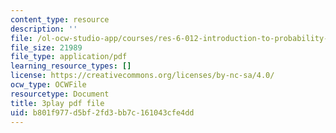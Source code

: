 ```yaml
---
content_type: resource
description: ''
file: /ol-ocw-studio-app/courses/res-6-012-introduction-to-probability-spring-2018/b801f977d5bf2fd3bb7c161043cfe4dd_gB5TCCfF6e4.pdf
file_size: 21989
file_type: application/pdf
learning_resource_types: []
license: https://creativecommons.org/licenses/by-nc-sa/4.0/
ocw_type: OCWFile
resourcetype: Document
title: 3play pdf file
uid: b801f977-d5bf-2fd3-bb7c-161043cfe4dd
---
```

